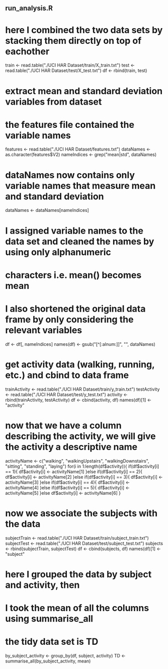 ## run_analysis.R
# here I combined the two data sets by stacking them directly on top of eachother
train <- read.table("./UCI HAR Dataset/train/X_train.txt")
test <- read.table("./UCI HAR Dataset/test/X_test.txt")
df <- rbind(train, test)


# extract mean and standard deviation variables from dataset
# the features file contained the variable names
features <- read.table("./UCI HAR Dataset/features.txt")
dataNames <- as.character(features$V2)
nameIndices <- grep("mean|std", dataNames)
# dataNames now contains only variable names that measure mean and standard deviation
dataNames <- dataNames[nameIndices]


# I assigned variable names to the data set and cleaned the names by using only alphanumeric 
# characters i.e. mean() becomes mean
# I also shortened the original data frame by only considering the relevant variables
df <- df[, nameIndices]
names(df) <- gsub("[^[:alnum:]]", "", dataNames)


# get activity data (walking, running, etc.) and cbind to data frame
trainActivity <- read.table("./UCI HAR Dataset/train/y_train.txt")
testActivity <- read.table("./UCI HAR Dataset/test/y_test.txt")
activity <- rbind(trainActivity, testActivity)
df <- cbind(activity, df)
names(df)[1] <- "activity"


# now that we have a column describing the activity, we will give the activity a descriptive name
activityName <- c("walking", "walkingUpstairs", "walkingDownstairs", "sitting", "standing", "laying")
for(i in 1:length(df$activity)){
    if(df$activity[i] == 1){
        df$activity[i] <- activityName[1]
    }else if(df$activity[i] == 2){
        df$activity[i] <- activityName[2]
    }else if(df$activity[i] == 3){
        df$activity[i] <- activityName[3]
    }else if(df$activity[i] == 4){
        df$activity[i] <- activityName[4]
    }else if(df$activity[i] == 5){
        df$activity[i] <- activityName[5]
    }else
        df$activity[i] <- activityName[6]
}

# now we associate the subjects with the data
subjectTrain <- read.table("./UCI HAR Dataset/train/subject_train.txt")
subjectTest <- read.table("./UCI HAR Dataset/test/subject_test.txt")
subjects <- rbind(subjectTrain, subjectTest)
df <- cbind(subjects, df)
names(df)[1] <- "subject"

# here I grouped the data by subject and activity, then
# I took the mean of all the columns using summarise_all
# the tidy data set is TD
by_subject_activity <- group_by(df, subject, activity)
TD <- summarise_all(by_subject_activity, mean)
